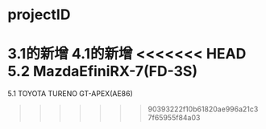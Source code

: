 # projectID
3.1的新增
4.1的新增
<<<<<<< HEAD
5.2 MazdaEfiniRX-7(FD-3S)
=======
5.1 TOYOTA TURENO GT-APEX(AE86)
>>>>>>> 90393222f10b61820ae996a21c37f65955f84a03
